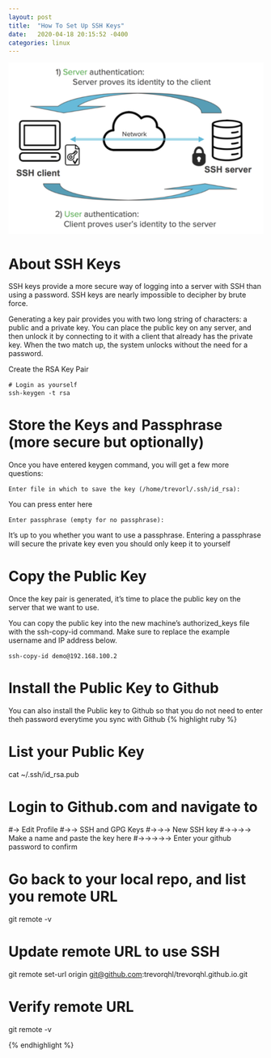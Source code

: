 ```yaml
---
layout: post
title:  "How To Set Up SSH Keys"
date:   2020-04-18 20:15:52 -0400
categories: linux
---
```

![SSH Keys](/images/ssh_keys2.png)

# About SSH Keys
SSH keys provide a more secure way of logging into a server with SSH than using a password. SSH keys are nearly impossible to decipher by brute force.

Generating a key pair provides you with two long string of characters: a public and a private key. You can place the public key on any server, and then unlock it by connecting to it with a client that already has the private key. When the two match up, the system unlocks without the need for a password.

Create the RSA Key Pair
```
# Login as yourself
ssh-keygen -t rsa
```

# Store the Keys and Passphrase (more secure but optionally)

Once you have entered keygen command, you will get a few more questions:
```
Enter file in which to save the key (/home/trevorl/.ssh/id_rsa):
```

You can press enter here
```
Enter passphrase (empty for no passphrase):
```

It’s up to you whether you want to use a passphrase. Entering a passphrase will secure the private key even you should only keep it to yourself

# Copy the Public Key
Once the key pair is generated, it’s time to place the public key on the server that we want to use.

You can copy the public key into the new machine’s authorized_keys file with the ssh-copy-id command. Make sure to replace the example username and IP address below.
```
ssh-copy-id demo@192.168.100.2
```
# Install the Public Key to Github
You can also install the Public key to Github so that you do not need to enter theh password everytime you sync with Github
{% highlight ruby %}
# List your Public Key
cat ~/.ssh/id_rsa.pub 
# Login to Github.com and navigate to 
#-> Edit Profile
#->-> SSH and GPG Keys
#->->-> New SSH key
#->->->-> Make a name and paste the key here
#->->->->-> Enter your github password to confirm

# Go back to your local repo, and list you remote URL
git remote -v

# Update remote URL to use SSH
git remote set-url origin git@github.com:trevorqhl/trevorqhl.github.io.git

# Verify remote URL
git remote -v

{% endhighlight %}
